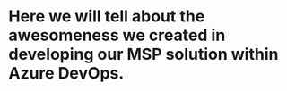 # Here we will tell about the awesomeness we created in developing our MSP solution within Azure DevOps.